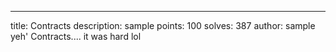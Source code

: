 ---
title: Contracts
description: sample
points: 100
solves: 387
author: sample
yeh' Contracts.... it was hard lol
